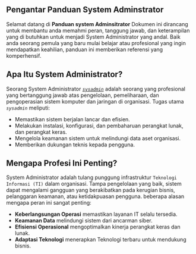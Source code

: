 ## Pengantar Panduan System Adminstrator

Selamat datang di **Panduan system Adminsitrator** Dokumen ini dirancang untuk membantu anda memahmi peran, tanggung jawab, dan keterampilan yang di butuhkan untuk menjadi System Administrator yang andal. Baik anda seorang pemula yang baru mulai belajar atau profesional yang ingin mendapatkan keahilian, panduan ini memberikan referensi yang komperhensif.

## Apa Itu System Administrator?
Seorang System Administrator [*`sysadmin`*][def] adalah seorang yang profesional yang bertanggung jawab atas pengelolaan, pemeliharaan, dan pengoperasian sistem komputer dan jaringan di organisasi. Tugas utama *`sysadmin`* meliputi: 

- Memastikan sistem berjalan lancar dan efisien.
- Melakukan instalasi, konfigurasi, dan pembaharuan perangkat lunak, dan perangkat keras.
- Mengelola keamanan sistem untuk melindungi data aset organisasi.
- Memberikan dukungan teknis kepada pengguna.
  
## Mengapa Profesi Ini Penting?
System Administrator adalah tulang punggung infrastruktur `Teknologi Informasi (TI)` dalam organisasi. Tampa pengelolaan yang baik, sistem dapat mengalami gangguan yang berakibatkan pada kerugian bisnis, pelanggaran keamanan, atau ketidakpuasan pengguna.
beberapa alasan mengapa peran ini sangat penting:

- **Keberlangsungan Operasi** memastikan layanan IT selalu tersedia.
- **Keamanan Data** melindungi sistem dari ancarman siber.
- **Efisiensi Operasional** mengoptimalkan kinerja perangkat keras dan lunak.
- **Adaptasi Teknologi** menerapkan Teknologi terbaru untuk mendukung bisnis.
   

[def]: https://en-m-wikipedia-org.translate.goog/wiki/System_administrator?_x_tr_sl=en&_x_tr_tl=id&_x_tr_hl=id&_x_tr_pto=tc